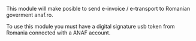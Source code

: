 This module will make posible to send e-invoice / e-transport to
Romanian goverment anaf.ro.

To use this module you must have a digital signature usb token from
Romania connected with a ANAF account.
